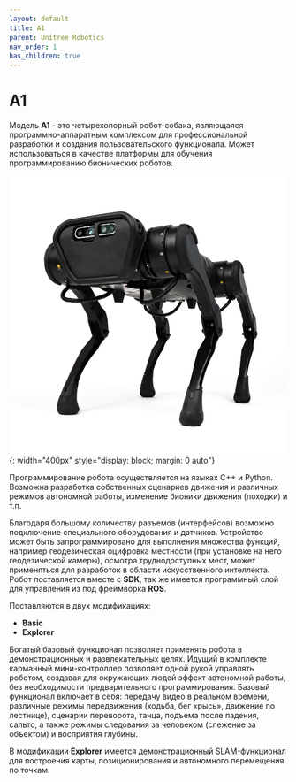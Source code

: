 ```yaml
---
layout: default
title: A1
parent: Unitree Robotics
nav_order: 1
has_children: true
---
```


# A1

Модель **A1** - это четырехопорный робот-собака, являющаяся программно-аппаратным комплексом для профессиональной разработки и создания пользовательского функционала. Может использоваться в качестве платформы для обучения программированию бионических роботов.

![A1](/assets/images/image_a1.webp){: width="400px" style="display: block; margin: 0 auto"}

Программирование робота осуществляется на языках С++ и Python. Возможна разработка собственных сценариев движения и различных режимов автономной работы, изменение бионики движения (походки) и т.п. 

Благодаря большому количеству разъемов (интерфейсов) возможно подключение специального оборудования и датчиков. Устройство может быть запрограммировано для выполнения множества функций, например геодезическая оцифровка местности (при установке на него геодезической камеры), осмотра труднодоступных мест, может применяться для разработок в области искусственного интеллекта. Робот поставляется вместе с **SDK**, так же имеется программный слой для управления из под фреймворка **ROS**.

Поставляются в двух модификациях: 
- **Basic**
- **Explorer**

Богатый базовый функционал позволяет применять робота в демонстрационных и развлекательных целях. Идущий в комплекте карманный мини-контроллер позволяет одной рукой управлять роботом, создавая для окружающих людей эффект автономной работы, без необходимости предварительного программирования. Базовый функционал включает в себя: передачу видео в реальном времени, различные режимы передвижения (ходьба, бег «рысь», движение по лестнице), сценарии переворота, танца, подъема после падения, сальто, а также режимы следования за человеком (слежение за объектом) и восприятия глубины.

В модификации **Explorer** имеется демонстрационный SLAM-функционал для построения карты, позиционирования и автономного перемещения по точкам.






